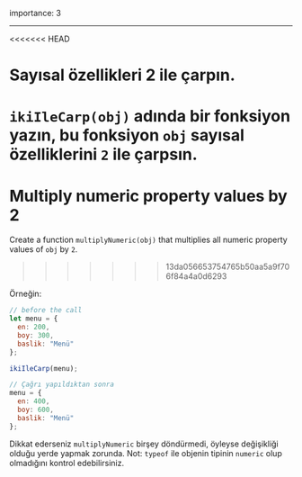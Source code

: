 importance: 3

---

<<<<<<< HEAD
# Sayısal özellikleri 2 ile çarpın.

`ikiIleCarp(obj)` adında bir fonksiyon yazın, bu fonksiyon `obj` sayısal özelliklerini `2` ile çarpsın.
=======
# Multiply numeric property values by 2

Create a function `multiplyNumeric(obj)` that multiplies all numeric property values of `obj` by `2`.
>>>>>>> 13da056653754765b50aa5a9f706f84a4a0d6293

Örneğin:

```js
// before the call
let menu = {
  en: 200,
  boy: 300,
  baslik: "Menü"
};

ikiIleCarp(menu);

// Çağrı yapıldıktan sonra
menu = {
  en: 400,
  boy: 600,
  baslik: "Menü"
};
```

Dikkat ederseniz `multiplyNumeric` birşey döndürmedi, öyleyse değişikliği olduğu yerde yapmak zorunda.
Not: `typeof` ile objenin tipinin `numeric` olup olmadığını kontrol edebilirsiniz.


